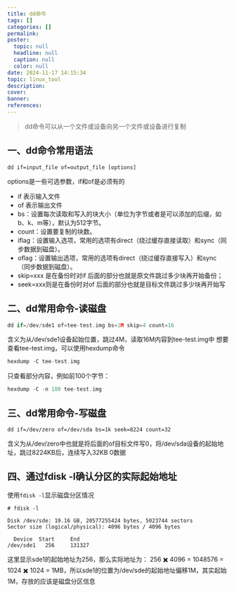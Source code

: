 ```yaml
---
title: dd命令
tags: []
categories: []
permalink: 
poster:
  topic: null
  headline: null
  caption: null
  color: null
date: 2024-11-17 14:15:34
topic: linux_tool
description:
cover:
banner:
references:
---
```


> dd命令可以从一个文件或设备向另一个文件或设备进行复制

## 一、dd命令常用语法

```
dd if=input_file of=output_file [options]
```

options是一些可选参数，if和of是必须有的

* if 表示输入文件
* of 表示输出文件
* bs：设置每次读取和写入的块大小（单位为字节或者是可以添加的后缀，如b、k、m等），默认为512字节。
* count：设置要复制的块数。
* iflag：设置输入选项，常用的选项有direct（绕过缓存直接读取）和sync（同步数据到磁盘）。
* oflag：设置输出选项，常用的选项有direct（绕过缓存直接写入）和sync（同步数据到磁盘）。
* skip=xxx 是在备份时对if 后面的部分也就是原文件跳过多少块再开始备份；
* seek=xxx则是在备份时对of 后面的部分也就是目标文件跳过多少块再开始写

## 二、dd常用命令-读磁盘

```c
dd if=/dev/sde1 of=tee-test.img bs=1M skip=4 count=16
```

含义为从/dev/sde1设备起始位置，跳过4M，读取16M内容到tee-test.img中
想要查看tee-test.img，可以使用hexdump命令

```c
hexdump -C tee-test.img
```

只查看部分内容，例如前100个字节：

```c
hexdump -C -n 100 tee-test.img
```

## 三、dd常用命令-写磁盘

```
dd if=/dev/zero of=/dev/sda bs=1k seek=8224 count=32
```

含义为从/dev/zero中也就是将后面的of目标文件写0，将/dev/sda设备的起始地址，跳过8224KB后，连续写入32KB 0数据

## 四、通过fdisk -l确认分区的实际起始地址

使用`fdisk -l`显示磁盘分区情况

```
# fdisk -l

Disk /dev/sde: 19.16 GB, 20577255424 bytes, 5023744 sectors
Sector size (logical/physical): 4096 bytes / 4096 bytes

  Device  Start     End
/dev/sde1   256     131327

```

这里显示sde1的起始地址为256，那么实际地址为：
256 ✖️ 4096 = 1048576 = 1024 ✖️ 1024 = 1MB，所以sde1的位置为/dev/sde的起始地址偏移1M，其实起始1M，存放的应该是磁盘分区信息